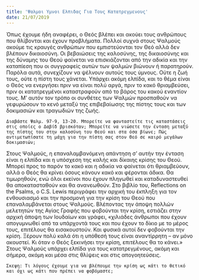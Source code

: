 ```yaml
---
title: 'Ψαλμοι Υμνοι Ελπιδας Για Τους Κατατρεγμενους'
date: 21/07/2019
---
```


Όπως έχουμε ήδη αναφέρει, ο Θεός βλέπει και ακούει τους ανθρώπους που θλίβονται και έχουν προβλήματα. Πολλοί συχνά στους Ψαλμούς ακούμε τις κραυγές ανθρώπων που εμπιστεύονται τον Θεό αλλά δεν βλέπουν δικαιοσύνη. Οι βεβαιώσεις της καλοσύνης, της δικαιοσύνης και της δύναμης του Θεού φαίνεται να επισκιάζονται από την αδικία και την καταπίεση που οι συγγραφείς αυτών των ψαλμών βιώνουν ή παρατηρούν. Παρόλα αυτά, συνεχίζουν να ψέλνουν αυτούς τους ύμνους. Ούτε η ζωή τους, ούτε η πίστη τους χάνεται. Υπάρχει ακόμη ελπίδα, και το θέμα είναι ο Θεός να ενεργήσει πριν να είναι πολύ αργά, πριν το κακό θριαμβεύσει, πριν οι κατατρεγμένοι καταστραφούν από το βάρος του κακού εναντίον τους. Μ’ αυτόν τον τρόπο οι συνθέτες των Ψαλμών προσπαθούν να γεφυρώσουν το κενό μεταξύ της επιβεβαίωσης της πίστης τους και των δοκιμασιών και τραγωδιών της ζωής. 

`Διαβάστε Ψαλμ. 97-9, 13-20. Μπορείτε να φανταστείτε τις καταστάσεις στις οποίες ο Δαβίδ βρισκόταν; Μπορείτε να νιώσετε την ένταση μεταξύ της πίστης του στην καλοσύνη του Θεού και στα όσα βίωνε; Πώς αντιμετωπίσατε τη μάχη για την πίστη σας στον Θεό σε καιρό μεγάλων δοκιμασιών;`

Στους Ψαλμούς, η επαναλαμβανόμενη απάντηση σ’ αυτήν την ένταση είναι η ελπίδα και η υπόσχεση της καλής και δίκαιης κρίσης του Θεού. Μπορεί προς το παρόν το κακό και η αδικία να φαίνεται ότι θριαμβεύουν, αλλά ο Θεός θα κρίνει όσους κάνουν κακό και φέρονται άδικα. Θα τιμωρηθούν, ενώ όλοι εκείνοι που έχουν πληγωθεί και καταδυναστευθεί θα αποκατασταθούν και θα ανανεωθούν. Στο βιβλίο του, Reflections on the Psalms, ο C.S. Lewis περιγράφει την αρχική του έκπληξη για τον ενθουσιασμό και την προσμονή για την κρίση του Θεού που επαναλαμβάνεται στους Ψαλμούς. Βλέποντας την άποψη πολλών μελετητών της Αγίας Γραφής που φοβούνται την κρίση, εστιάζει στην αρχική άποψη των Ιουδαίων και γράφει, «χιλιάδες άνθρωποι που έχουν απογυμνωθεί από τα υπάρχοντά τους και που έχουν το δίκιο με το μέρος τους, επιτέλους θα εισακουστούν. Και φυσικά αυτοί δεν φοβούνται την κρίση. Ξέρουν πολύ καλά ότι η υπόθεσή τους είναι αναντίρρητη – αν μόνο ακουστεί. Κι όταν ο Θεός ξεκινήσει την κρίση, επιτέλους θα το κάνει.» Στους Ψαλμούς υπάρχει ελπίδα για τους κατατρεγμένους, ακόμη και σήμερα, ακόμη και μέσα στις θλίψεις και στις απογοητεύσεις.

`Σκεψη: Τι λόγους έχουμε για να βλέπουμε την κρίση ως κάτι το θετικό και όχι ως κάτι που πρέπει να φοβόμαστε;`